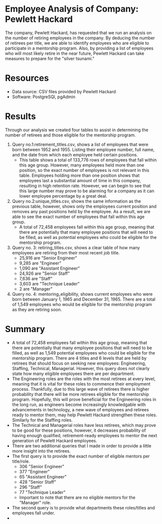 # Employee Analysis of Company: Pewlett Hackard
The company, Pewlett Hackard, has requested that we run an analysis on the number of retiring employees in the company. By deducing the number of retirees per title, we are able to identify employees who are eligible to participate in a mentorship program. Also, by providing a list of employees who will most likely retire in the near future, Pewlett Hackard can take measures to prepare for the "silver tsunami."

# Resources
* Data source: CSV files provided by Pewlett Hackard
* Software: PostgreSQl, pgAdmin

# Results
Through our analysis we created four tables to assist in determining the number of retirees and those eligible for the mentorship program.
1. Query no.1:retirement_titles.csv, shows a list of employees that were born between 1952 and 1955. Listing their employee number, full name, and the date from which each employee held certain positions. 
   * This table shows a total of 133,776 rows of employees that fall within this age group. However, many employees held more than one position, so the exact number of employees is not relevant in this table. Employees holding more than one position shows that employees last a substantial amount of time in this company, resulting in high retention rate. However, we can begin to see that this large number may prove to be alarming for a company as it can lower employee percentage by a great deal. 
2. Query no.2:unique_titles.csv, shows the same information as the previous table, however, shows only the employees current position and removes any past positions held by the employee. As a result, we are able to see the exact number of employees that fall within this age group. 
   * A total of 72,458 employees fall within this age group, meaning that there are potentially that many employee positions that will need to be filled, as well as potential employees who could be eligible for the mentorship program. 
3. Query no. 3: retiring_titles.csv, shows a clear table of how many employees are retiring from their most recent job title. 
    * 25,916 are	"Senior Engineer"
    * 9,285	are "Engineer"
    * 1,090 are	"Assistant Engineer"
    * 24,926	are "Senior Staff"
    * 7,636 are	"Staff"
    * 3,603 are	"Technique Leader"
    * 2 are	"Manager"
4. Query no. 4: mentoring_eligibility, shows current employees who were born between January 1, 1965 and December 31, 1965. There are a total of 1,549 employees who would be eligible for the mentorship program as they are retiring soon. 
# Summary 
* A total of 72,458 employees fall within this age group, meaning that there are potentially that many employee positions that will need to be filled, as well as 1,549 potential employees who could be eligible for the mentorship program. There are 4 titles and 6 levels that are held by retirees that should focus on seeking new employees: Engineering, Staffing, Technical, Managerial. However, this query does not clearly state how many eligible employees there are per department.
* The Engineering roles are the roles with the most retirees at every level, meaning that it is vital for these roles to commence their employment process. Thankfully, due to this large wave of retirees there is higher probability that there will be more retirees eligible for the mentorship program. Hopefully, this will prove beneficial for the Engineering roles in the long run, as engineers become increasingly knowledgable with advancements in technology, a new wave of employees and retirees ready to mentor them, may help Pewlett Hackard strengthen these roles. Similarly for the Staffing roles. 
* The Technical and Managerial roles have less retirees, which may prove to be good for these positions, however, it decreases probability of having enough qualified, retirement-ready employees to mentor the next generation of Pewlett Hackard employees. 
* There are two additional queries that I made in order to provide a little more insight into the retirees. 
* The first query is to provide the exact number of eligible mentors per title/role. 
  * 306	"Senior Engineer"
  * 377	"Engineer"
  * 65	"Assistant Engineer"
  * 428	"Senior Staff"
  * 296	"Staff"
  * 77	"Technique Leader"
  * Important to note that there are no eligible mentors for the "Manager" role. 
* The second query is to provide what departments these roles/titles and employees fall under. 
* 
